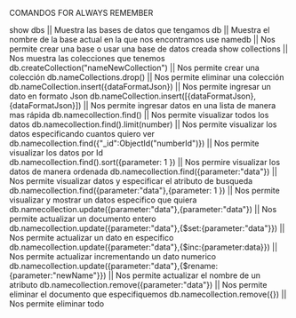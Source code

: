 COMANDOS FOR ALWAYS REMEMBER

show dbs                                                                         ||    Muestra las bases de datos que tengamos
db                                                                               ||    Muestra el nombre de la base actual en la que nos encontramos
use namedb                                                                       ||    Nos permite crear una base o usar una base de datos creada
show collections                                                                 ||    Nos muestra las colecciones que tenemos 
db.createCollection("nameNewCollection")                                         ||    Nos permite crear una colección 
db.nameCollections.drop()                                                        ||    Nos permite eliminar una colección
db.nameCollection.insert({dataFormatJson})                                       ||    Nos permite ingresar un dato en formato Json 
db.nameCollection.insert([{dataFormatJson},{dataFormatJson}])                    ||    Nos permite ingresar datos en una lista de manera mas rápida
db.namecollection.find()                                                         ||    Nos permite visualizar todos los datos
db.namecollection.find().limit(number)                                           ||    Nos permite visualizar los datos especificando cuantos quiero ver 
db.namecollection.find({"_id":ObjectId("numberId")})                             ||    Nos permite visualizar los datos por Id  
db.namecollection.find().sort({parameter: 1 })                                   ||    Nos permire visualizar los datos de manera ordenada
db.namecollection.find({parameter:"data"})                                       ||    Nos permite visualizar datos y especificar el atributo de busqueda
db.namecollection.find({parameter:"data"},{parameter: 1 })                       ||    Nos permite visualizar y mostrar un datos especifico que quiera
db.namecollection.update({parameter:"data"},{parameter:"data"})                  ||    Nos permite actualizar un documento entero 
db.namecollection.update({parameter:"data"},{$set:{parameter:"data"}})           ||    Nos permite actualizar un dato en especifico 
db.namecollection.update({parameter:"data"},{$inc:{parameter:data}})             ||    Nos permite actualizar incrementando un dato numerico
db.namecollection.update({parameter:"data"},{$rename:{parameter:"newName"}})     ||    Nos permite actualizar el nombre de un atributo 
db.namecollection.remove({parameter:"data"})                                     ||    Nos permite eliminar el documento que especifiquemos 
db.namecollection.remove({})                                                     ||    Nos permite eliminar todo 



  




